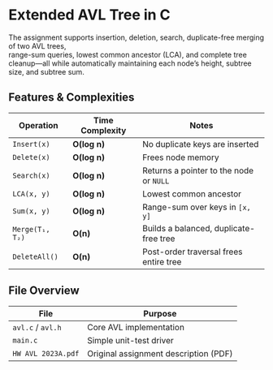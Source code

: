 # Extended AVL Tree in C
 
The assignment supports insertion, deletion, search, duplicate-free merging of two AVL trees,  
range-sum queries, lowest common ancestor (LCA), and complete tree cleanup—all while
automatically maintaining each node’s height, subtree size, and subtree sum.

## Features & Complexities

| Operation          | Time Complexity | Notes                                              |
|--------------------|-----------------|----------------------------------------------------|
| `Insert(x)`        | **O(log n)**    | No duplicate keys are inserted                     |
| `Delete(x)`        | **O(log n)**    | Frees node memory                                  |
| `Search(x)`        | **O(log n)**    | Returns a pointer to the node or `NULL`            |
| `LCA(x, y)`        | **O(log n)**    | Lowest common ancestor                             |
| `Sum(x, y)`        | **O(log n)**    | Range-sum over keys in `[x, y]`                    |
| `Merge(T₁, T₂)`    | **O(n)**        | Builds a balanced, duplicate-free tree             |
| `DeleteAll()`      | **O(n)**        | Post-order traversal frees entire tree             |

## File Overview

| File            | Purpose                                  |
|-----------------|------------------------------------------|
| `avl.c` / `avl.h` | Core AVL implementation                 |
| `main.c`        | Simple unit-test driver                  |
| `HW AVL 2023A.pdf` | Original assignment description (PDF)  |

